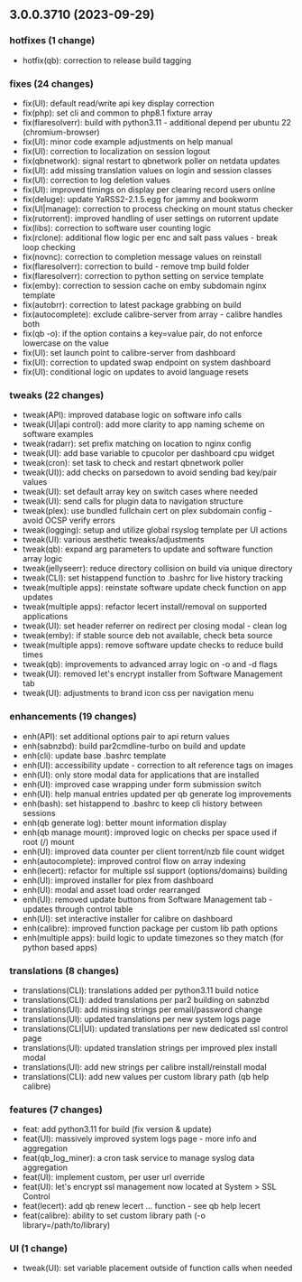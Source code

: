 ## 3.0.0.3710 (2023-09-29)

### hotfixes (1 change)

- hotfix(qb): correction to release build tagging

### fixes (24 changes)

- fix(UI): default read/write api key display correction
- fix(php): set cli and common to php8.1 fixture array
- fix(flaresolverr): build with python3.11 - additional depend per ubuntu 22 (chromium-browser)
- fix(UI): minor code example adjustments on help manual
- fix(UI): correction to localization on session logout
- fix(qbnetwork): signal restart to qbnetwork poller on netdata updates
- fix(UI): add missing translation values on login and session classes
- fix(UI): correction to log deletion values
- fix(UI): improved timings on display per clearing record users online
- fix(deluge): update YaRSS2-2.1.5.egg for jammy and bookworm
- fix(UI|manage): correction to process checking on mount status checker
- fix(rutorrent): improved handling of user settings on rutorrent update
- fix(libs): correction to software user counting logic
- fix(rclone): additional flow logic per enc and salt pass values - break loop checking
- fix(novnc): correction to completion message values on reinstall
- fix(flaresolverr): correction to build - remove tmp build folder
- fix(flaresolverr): correction to python setting on service template
- fix(emby): correction to session cache on emby subdomain nginx template
- fix(autobrr): correction to latest package grabbing on build
- fix(autocomplete): exclude calibre-server from array - calibre handles both
- fix(qb -o): if the option contains a key=value pair, do not enforce lowercase on the value
- fix(UI): set launch point to calibre-server from dashboard
- fix(UI): correction to updated swap endpoint on system dashboard
- fix(UI): conditional logic on updates to avoid language resets

### tweaks (22 changes)

- tweak(API): improved database logic on software info calls
- tweak(UI|api control): add more clarity to app naming scheme on software examples
- tweak(radarr): set prefix matching on location to nginx config
- tweak(UI): add base variable to cpucolor per dashboard cpu widget
- tweak(cron): set task to check and restart qbnetwork poller
- tweak(UI)): add checks on parsedown to avoid sending bad key/pair values
- tweak(UI): set default array key on switch cases where needed
- tweak(UI): send calls for plugin data to navigation structure
- tweak(plex): use bundled fullchain cert on plex subdomain config - avoid OCSP verify errors
- tweak(logging): setup and utilize global rsyslog template per UI actions
- tweak(UI): various aesthetic tweaks/adjustments
- tweak(qb): expand arg parameters to update and software function array logic
- tweak(jellyseerr): reduce directory collision on build via unique directory
- tweak(CLI): set histappend function to .bashrc for live history tracking
- tweak(multiple apps): reinstate software update check function on app updates
- tweak(multiple apps): refactor lecert install/removal on supported applications
- tweak(UI): set header referrer on redirect per closing modal - clean log
- tweak(emby): if stable source deb not available, check beta source
- tweak(multiple apps): remove software update checks to reduce build times
- tweak(qb): improvements to advanced array logic on -o and -d flags
- tweak(UI): removed let's encrypt installer from Software Management tab
- tweak(UI): adjustments to brand icon css per navigation menu

### enhancements (19 changes)

- enh(API): set additional options pair to api return values
- enh(sabnzbd): build par2cmdline-turbo on build and update
- enh(cli): update base .bashrc template
- enh(UI): accessibility update - correction to alt reference tags on images
- enh(UI): only store modal data for applications that are installed
- enh(UI): improved case wrapping under form submission switch
- enh(UI): help manual entries updated per qb generate log improvements
- enh(bash): set histappend to .bashrc to keep cli history between sessions
- enh(qb generate log): better mount information display
- enh(qb manage mount): improved logic on checks per space used if root (/) mount
- enh(UI): improved data counter per client torrent/nzb file count widget
- enh(autocomplete): improved control flow on array indexing
- enh(lecert): refactor for multiple ssl support (options/domains) building
- enh(UI): improved installer for plex from dashboard
- enh(UI): modal and asset load order rearranged
- enh(UI): removed update buttons from Software Management tab - updates through control table
- enh(UI): set interactive installer for calibre on dashboard
- enh(calibre): improved function package per custom lib path options
- enh(multiple apps): build logic to update timezones so they match (for python based apps)

### translations (8 changes)

- translations(CLI): translations added per python3.11 build notice
- translations(CLI): added translations per par2 building on sabnzbd
- translations(UI): add missing strings per email/password change
- translations(UI): updated translations per new system logs page
- translations(CLI|UI): updated translations per new dedicated ssl control page
- translations(UI): updated translation strings per improved plex install modal
- translations(UI): add new strings per calibre install/reinstall modal
- translations(CLI): add new values per custom library path (qb help calibre)

### features (7 changes)

- feat: add python3.11 for build (fix version & update)
- feat(UI): massively improved system logs page - more info and aggregation
- feat(qb_log_miner): a cron task service to manage syslog data aggregation
- feat(UI): implement custom, per user url override
- feat(UI): let's encrypt ssl management now located at System > SSL Control
- feat(lecert): add qb renew lecert ... function - see qb help lecert
- feat(calibre): ability to set custom library path (-o library=/path/to/library)

### UI (1 change)

- tweak(UI): set variable placement outside of function calls when needed
